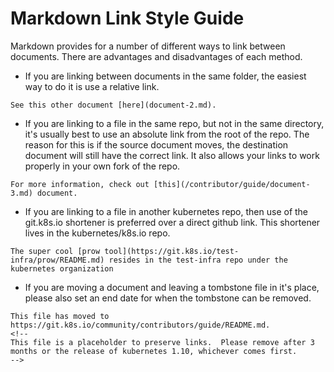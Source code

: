 # Markdown Link Style Guide

Markdown provides for a number of different ways to link between documents. There are advantages and disadvantages of each method.

- If you are linking between documents in the same folder, the easiest way to do it is use a relative link.
```
See this other document [here](document-2.md).
```

- If you are linking to a file in the same repo, but not in the same directory, it's usually best to use an absolute link from the root of the repo. The reason for this is if the source document moves, the destination document will still have the correct link. It also allows your links to work properly in your own fork of the repo.
```
For more information, check out [this](/contributor/guide/document-3.md) document.
```

- If you are linking to a file in another kubernetes repo, then use of the git.k8s.io shortener is preferred over a direct github link. This shortener lives in the kubernetes/k8s.io repo.
```
The super cool [prow tool](https://git.k8s.io/test-infra/prow/README.md) resides in the test-infra repo under the kubernetes organization
```

- If you are moving a document and leaving a tombstone file in it's place, please also set an end date for when the tombstone can be removed.
```
This file has moved to https://git.k8s.io/community/contributors/guide/README.md.
<!--
This file is a placeholder to preserve links.  Please remove after 3 months or the release of kubernetes 1.10, whichever comes first.
-->
```
